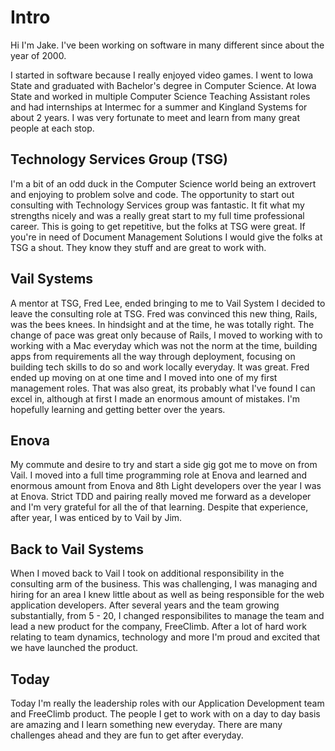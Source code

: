 # Intro

Hi I'm Jake. I've been working on software in many different since about the year of 2000.

I started in software because I really enjoyed video games. I went to Iowa State and graduated with Bachelor's degree in Computer Science. At Iowa State and worked in multiple Computer Science Teaching Assistant roles and had internships at Intermec for a summer and Kingland Systems for about 2 years. I was very fortunate to meet and learn from many great people at each stop.

## Technology Services Group (TSG)

I'm a bit of an odd duck in the Computer Science world being an extrovert and enjoying to problem solve and code. The opportunity to start out consulting with Technology Services group was fantastic. It fit what my strengths nicely and was a really great start to my full time professional career. This is going to get repetitive, but the folks at TSG were great. If you're in need of Document Management Solutions I would give the folks at TSG a shout. They know they stuff and are great to work with.

## Vail Systems

A mentor at TSG, Fred Lee, ended bringing to me to Vail System I decided to leave the consulting role at TSG. Fred was convinced this new thing, Rails, was the bees knees. In hindsight and at the time, he was totally right. The change of pace was great only because of Rails, I moved to working with to working with a Mac everyday which was not the norm at the time, building apps from requirements all the way through deployment, focusing on building tech skills to do so and work locally everyday. It was great. Fred ended up moving on at one time and I moved into one of my first management roles.  That was also great, its probably what I've found I can excel in, although at first I made an enormous amount of mistakes. I'm hopefully learning and getting better over the years.

## Enova
My commute and desire to try and start a side gig got me to move on from Vail. I moved into a full time programming role at Enova and learned and enormous amount from Enova and 8th Light developers over the year I was at Enova. Strict TDD and pairing really moved me forward as a developer and I'm very grateful for all the of that learning. Despite that experience, after year, I was enticed by to Vail by Jim.

## Back to Vail Systems
When I moved back to Vail I took on additional responsibility in the consulting arm of the business. This was challenging, I was managing and hiring for an area I knew little about as well as being responsible for the web application developers. After several years and the team growing substantially, from 5 - 20, I changed responsibilites to manage the team and lead a new product for the company, FreeClimb. After a lot of hard work relating to team dynamics, technology and more I'm proud and excited that we have launched the product.

## Today
Today I'm really the leadership roles with our Application Development team and FreeClimb product. The people I get to work with on a day to day basis are amazing and I learn something new everyday. There are many challenges ahead and they are fun to get after everyday.
